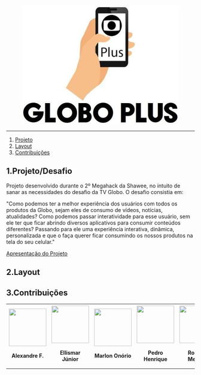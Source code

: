 <p align="center">
  <img src="https://github.com/ellismarjr/globoplus/blob/master/assets/globoplus.jpg">
</p>
<hr/>

1. [Projeto]()
2. [Layout]()
3. [Contribuições]()

## 1.Projeto/Desafio

Projeto desenvolvido durante o 2º Megahack da Shawee, no intuito de sanar as necessidades do desafio da TV Globo. O desafio consistia em:
  
"Como podemos ter a melhor experiência dos usuários com todos os produtos da Globo, sejam eles de consumo de vídeos, notícias, atualidades? Como podemos passar interatividade para esse usuário, sem ele ter que ficar abrindo diversos aplicativos para consumir conteúdos diferentes? Passando para ele uma experiência interativa, dinâmica, personalizada e que o faça querer ficar consumindo os nossos produtos na tela do seu celular."        

[Apresentação do Projeto](https://drive.google.com/open?id=1YOU59cC9uZBhNFJVcOh6-bFlOpt-4XAB)

## 2.Layout


## 3.Contribuições

<table align="center">
  <thead>
  </thead>
  <tr>
      <th>
        <a href="https://www.linkedin.com/in/alexandre-ferreira-costa-b6960310a/">
        <img src="https://media-exp1.licdn.com/dms/image/C4E03AQE1fmeyswLNYA/profile-displayphoto-shrink_200_200/0?e=1594252800&v=beta&t=uPRt6Xh96DmI8-Gn0keM-ybsuMlx7_6uHgmou1vKcBM" alt="" width="100px" height="100px">
        </a>
        <p>Alexandre F.</p>
      </th>
      <th>
        <a href="https://www.linkedin.com/in/ellismarjunior/">
        <img src="https://media-exp1.licdn.com/dms/image/C4E03AQGtKqE2ikCGtg/profile-displayphoto-shrink_200_200/0?e=1594252800&v=beta&t=X6jgEZv-K2GJdykmTFGckJeblSw2kMCE3OOCsJLO_wM" alt="" width="100px" height="100px">
        </a>
        <p>Ellismar Júnior</p>
      </th>
      <th>
        <a href="https://www.linkedin.com/in/marlon-onorio-3a5b76168/">
        <img src="https://media-exp1.licdn.com/dms/image/C4D03AQG-K1mLwEwwbw/profile-displayphoto-shrink_200_200/0?e=1594252800&v=beta&t=K458Qa5CjuYG7FuFLou3CY7F1pi3PLx57pxin4tbMUo" alt="" width="100px" height="100px">
        </a>
        <p>Marlon Onório</p>
      </th>
      <th>
        <a href="https://www.linkedin.com/in/pedrohenriqueoliveiramartins/">
        <img src="https://media-exp1.licdn.com/dms/image/C4E03AQGS4WL9puX0BQ/profile-displayphoto-shrink_200_200/0?e=1594252800&v=beta&t=nvPxtUVshDcBVQtXdSNtB-WzPEtngKmrV5rYq6RW0oo" alt="" width="100px" height="100px">
        </a>
        <p>Pedro Henrique</p>
      </th>
      <th>
        <a href="https://www.linkedin.com/in/roberto-mendes-kiefer-18a73a143/">
        <img src="https://media-exp1.licdn.com/dms/image/C4E03AQFJt22vb3VEpg/profile-displayphoto-shrink_200_200/0?e=1594252800&v=beta&t=labHpv-h_QwNOiOMVBWFigdvO176kiF10lQv21QTFOc" alt="" width="100px" height="100px">
        </a>
        <p>Roberto Mendes</p>
      </th>
    </th>
</table>
